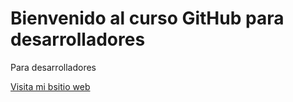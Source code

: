 # Bienvenido al curso GitHub para desarrolladores
Para desarrolladores

[Visita mi bsitio web](http://www.weblike.cl)

